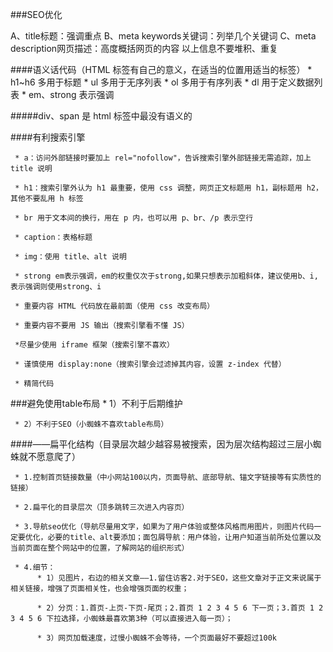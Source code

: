 ###SEO优化

A、title标题：强调重点
B、meta keywords关键词：列举几个关键词
C、meta description网页描述：高度概括网页的内容
以上信息不要堆积、重复

####语义话代码（HTML 标签有自己的意义，在适当的位置用适当的标签）
     * h1~h6 多用于标题
     * ul 多用于无序列表
     * ol 多用于有序列表
     * dl 用于定义数据列表
     * em、strong 表示强调

#####div、span 是 html 标签中最没有语义的

####有利搜索引擎

     * a：访问外部链接时要加上 rel="nofollow"，告诉搜索引擎外部链接无需追踪，加上 title 说明
     
     * h1：搜索引擎外认为 h1 最重要，使用 css 调整，网页正文标题用 h1，副标题用 h2，其他不要乱用 h 标签
     
     * br 用于文本间的换行，用在 p 内，也可以用 p、br、/p 表示空行
     
     * caption：表格标题
     
     * img：使用 title、alt 说明
     
     * strong em表示强调，em的权重仅次于strong,如果只想表示加粗斜体，建议使用b、i,表示强调则使用strong、i
     
     * 重要内容 HTML 代码放在最前面（使用 css 改变布局）
     
     * 重要内容不要用 JS 输出（搜索引擎看不懂 JS）
     
     *尽量少使用 iframe 框架（搜索引擎不喜欢）
     
     * 谨慎使用 display:none（搜索引擎会过滤掉其内容，设置 z-index 代替）
     
     * 精简代码



###避免使用table布局
     * 1）不利于后期维护 
     
     * 2）不利于SEO（小蜘蛛不喜欢table布局）
     
####——扁平化结构（目录层次越少越容易被搜索，因为层次结构超过三层小蜘蛛就不愿意爬了）

     * 1.控制首页链接数量（中小网站100以内，页面导航、底部导航、锚文字链接等有实质性的链接）
     
     * 2.扁平化的目录层次（顶多跳转三次进入内容页）
     
     * 3.导航seo优化（导航尽量用文字，如果为了用户体验或整体风格而用图片，则图片代码一定要优化，必要的title、alt要添加；面包屑导航：用户体验，让用户知道当前所处位置以及当前页面在整个网站中的位置，了解网站的组织形式）
     
     * 4.细节：
          * 1）见图片，右边的相关文章——1.留住访客2.对于SEO，这些文章对于正文来说属于相关链接，增强了页面相关性，也会增强页面的权重；
          
          * 2）分页：1.首页-上页-下页-尾页；2.首页 1 2 3 4 5 6 下一页；3.首页 1 2 3 4 5 6 下拉选择，小蜘蛛最喜欢第3种（可以直接进入每一页）；
          
          * 3）网页加载速度，过慢小蜘蛛不会等待，一个页面最好不要超过100k

